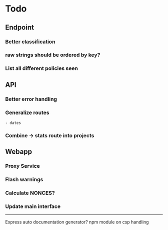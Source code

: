 # Todo

## Endpoint

### Better classification
### raw strings should be ordered by key?
### List all different policies seen

## API

### Better error handling
### Generalize routes
	- dates
### Combine -> stats route into projects

## Webapp

### Proxy Service
### Flash warnings
### Calculate NONCES?
### Update main interface


---
Express auto documentation generator?
npm module on csp handling
